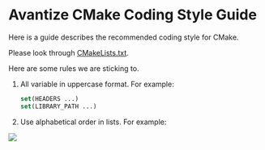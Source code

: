 # Avantize CMake Coding Style Guide

Here is a guide describes the recommended coding style for CMake.

Please look through [CMakeLists.txt](CMakeLists.txt).

Here are some rules we are sticking to.

1. All variable in uppercase format. For example:

   ``` cmake
   set(HEADERS ...)
   set(LIBRARY_PATH ...)
   ```

2. Use alphabetical order in lists. For example:
<p align="left"><img src="https://raw.github.com/SMelanko/AvantizeGuide/master/programming-style/cmake/imgs/img-1.png"/></p>
